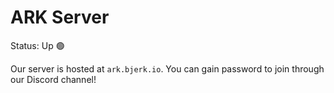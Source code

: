 # ARK Server

Status: Up 🟢

Our server is hosted at `ark.bjerk.io`. You can gain password to join through
our Discord channel!
